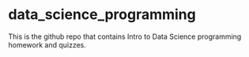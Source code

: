 # data_science_programming

This is the github repo that contains Intro to Data Science programming homework and quizzes.
